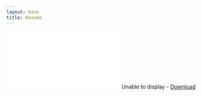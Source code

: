 ```yaml
---
layout: base
title: Resume
---
```


<div id="resume-pdf" class="base">
  <object data="{{ site.baseurl }}/CV/Wentao Yao CV.pdf" width="100%" height="800" type="application/pdf">
    <embed src="{{ site.baseurl }}/CV/Wentao Yao CV.pdf" type='application/pdf'>
      Unable to display - <a href="{{ site.baseurl }}/CV/Wentao Yao CV.pdf">Download</a>
    </embed>
  </object>
</div>

<script defer="defer" type="text/javascript">
var fullElementId = "resume-pdf"
var content = document.getElementById("content");
var fullElement = document.getElementById(fullElementId);
content.style.padding = 0;
content.style.margin = 0;
fullElement.style.height = content.scrollHeight + "px";
</script>
